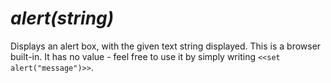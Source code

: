 # *alert(string)*

Displays an alert box, with the given text string displayed. This is a browser built-in. It has no value - feel free to use it by simply writing `<<set alert("message")>>`.
